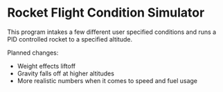 # Rocket Flight Condition Simulator
This program intakes a few different user specified conditions and runs a PID controlled rocket to a specified altitude.

Planned changes:
* Weight effects liftoff
* Gravity falls off at higher altitudes
* More realistic numbers when it comes to speed and fuel usage
